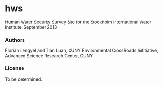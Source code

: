 hws
===

Human Water Security Survey Site for the Stockholm International Water Institute, September 2013

### Authors ###
Florian Lengyel and Tian Luan, CUNY Environmental CrossRoads Inititiative, Advanced Science Research Center, CUNY.

### License ###
To be determined.
